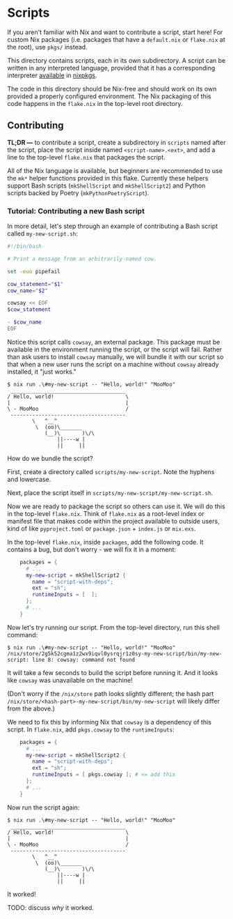 # Scripts

If you aren't familiar with Nix and want to contribute a script, start here! For custom Nix packages (i.e. packages that have a `default.nix` or `flake.nix` at the root), use `pkgs/` instead.

This directory contains scripts, each in its own subdirectory. A script can be written in any interpreted language, provided that it has a corresponding interpreter [available](https://nixos.org/manual/nixpkgs/unstable/#chap-language-support) in [nixpkgs](https://github.com/nixos/nixpkgs/).

The code in this directory should be Nix-free and should work on its own provided a properly configured environment. The Nix packaging of this code happens in the `flake.nix` in the top-level root directory.

## Contributing

**TL;DR &mdash;** to contribute a script, create a subdirectory in `scripts` named after the script, place the script inside named `<script-name>.<ext>`, and add a line to the top-level `flake.nix` that packages the script.

All of the Nix language is available, but beginners are recommended to use the `mk*` helper functions provided in this flake. Currently these helpers support Bash scripts (`mkShellScript` and `mkShellScript2`) and Python scripts backed by Poetry (`mkPythonPoetryScript`). 

### Tutorial: Contributing a new Bash script

In more detail, let's step through an example of contributing a Bash script called `my-new-script.sh`:

```bash
#!/bin/bash

# Print a message from an arbitrarily-named cow.

set -euo pipefail

cow_statement="$1"
cow_name="$2"

cowsay << EOF
$cow_statement

- $cow_name
EOF
```

Notice this script calls `cowsay`, an external package. This package must be available in the environment running the script, or the script will fail. Rather than ask users to install `cowsay` manually, we will bundle it with our script so that when a new user runs the script on a machine without `cowsay` already installed, it "just works."

```
$ nix run .\#my-new-script -- "Hello, world!" "MooMoo"
 _____________________________________ 
/ Hello, world!                       \
|                                     |
\ - MooMoo                            /
 ------------------------------------- 
        \   ^__^
         \  (oo)\_______
            (__)\       )\/\
                ||----w |
                ||     ||
```

How do we bundle the script?

First, create a directory called `scripts/my-new-script`. Note the hyphens and lowercase.

Next, place the script itself in `scripts/my-new-script/my-new-script.sh`.

Now we are ready to package the script so others can use it. We will do this in the top-level `flake.nix`. Think of `flake.nix` as a root-level index or manifest file that makes code within the project available to outside users, kind of like `pyproject.toml` or `package.json` + `index.js` or `mix.exs`. 

In the top-level `flake.nix`, inside `packages`, add the following code. It contains a bug, but don't worry - we will fix it in a moment:

```nix
    packages = {
      # ...
      my-new-script = mkShellScript2 {
        name = "script-with-deps";
        ext = "sh";
        runtimeInputs = [  ];
      };
      # ...
    }
```

Now let's try running our script. From the top-level directory, run this shell command:

```
$ nix run .\#my-new-script -- "Hello, world!" "MooMoo"
/nix/store/2g5k52cgma1z2wx9iqvl0ysrqjr1z0sy-my-new-script/bin/my-new-script: line 8: cowsay: command not found
```

It will take a few seconds to build the script before running it. And it looks like `cowsay` was unavailable on the machine!

(Don't worry if the `/nix/store` path looks slightly different; the hash part `/nix/store/<hash-part>-my-new-script/bin/my-new-script` will likely differ from the above.)

We need to fix this by informing Nix that `cowsay` is a dependency of this script. In `flake.nix`, add `pkgs.cowsay` to the `runtimeInputs`:

```nix
    packages = {
      # ...
      my-new-script = mkShellScript2 {
        name = "script-with-deps";
        ext = "sh";
        runtimeInputs = [ pkgs.cowsay ]; # <= add this
      };
      # ...
    }
```

Now run the script again:

```
$ nix run .\#my-new-script -- "Hello, world!" "MooMoo"
 _____________________________________ 
/ Hello, world!                       \
|                                     |
\ - MooMoo                            /
 ------------------------------------- 
        \   ^__^
         \  (oo)\_______
            (__)\       )\/\
                ||----w |
                ||     ||
```

It worked!

TODO: discuss *why* it worked.


